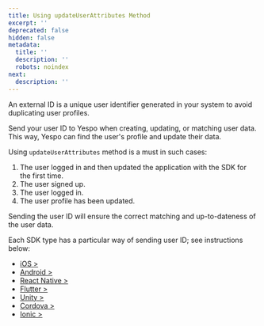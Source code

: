 ```yaml
---
title: Using updateUserAttributes Method
excerpt: ''
deprecated: false
hidden: false
metadata:
  title: ''
  description: ''
  robots: noindex
next:
  description: ''
---
```

An external ID is a unique user identifier generated in your system to avoid duplicating user profiles.

Send your user ID to Yespo when creating, updating, or matching user data. This way, Yespo can find the user's profile and update their data.

Using `updateUserAttributes` method is a must in such cases:

1. The user logged in and then updated the application with the SDK for the first time.
2. The user signed up.
3. The user logged in.
4. The user profile has been updated.

Sending the user ID will ensure the correct matching and up-to-dateness of the user data.

Each SDK type has a particular way of sending user ID; see instructions below:

- [iOS >](https://docs.yespo.io/reference/ios-user-information#external-user-id)
- [Android >](https://docs.yespo.io/reference/android-user-information#external-user-id)
- [React Native >](https://docs.yespo.io/reference/react-native-user-information#external-user-id)
- [Flutter >](https://docs.yespo.io/reference/flutter-user-information#adding-external-user-id)
- [Unity >](https://docs.yespo.io/reference/unity-user-information#adding-external-user-id)
- [Cordova >](https://docs.yespo.io/reference/cordova-sdk-setup)
- [Ionic >](https://docs.yespo.io/reference/ionic-sdk)